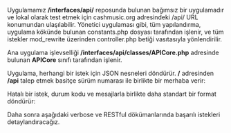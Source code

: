 Uygulamamız **/interfaces/api/** reposunda bulunan bağımsız bir uygulamadır ve lokal olarak test etmek için cashmusic.org adresindeki /api/ URL konumundan ulaşılabilir. Yönetici uygulaması gibi, tüm yapılandırma, uygulama kökünde bulunan constants.php dosyası tarafından işlenir, ve tüm istekler mod_rewrite üzerinden controller.php betiği vasıtasıyla yönlendirilir.

Ana uygulama işlevselliği **/interfaces/api/classes/APICore.php** adresinde bulunan **APICore** sınıfı tarafından işlenir.

Uygulama, herhangi bir istek için JSON nesneleri döndürür. **/** adresinden **/api** talep etmek basitçe sürüm numarası ile birlikte bir merhaba verir:

<script src="https://gist.github.com/jessevondoom/b51b3ec5bee653d46cff.js"></script>

Hatalı bir istek, durum kodu ve mesajlarla birlikte daha standart bir format döndürür:

<script src="https://gist.github.com/jessevondoom/c01eaae218cb6129acbf.js"></script>

Daha sonra aşağıdaki verbose ve RESTful dökümanlarında başarılı istekleri detaylandıracağız.
